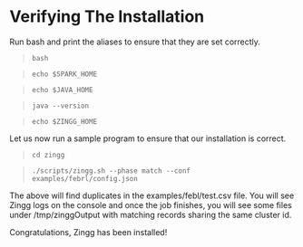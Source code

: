 # Verifying The Installation

Run bash and print the aliases to ensure that they are set correctly.

> `bash`

> `echo $SPARK_HOME`

> `echo $JAVA_HOME`

> `java --version`

> `echo $ZINGG_HOME`

Let us now run a sample program to ensure that our installation is correct.

> `cd zingg`

> `./scripts/zingg.sh --phase match --conf examples/febrl/config.json`

The above will find duplicates in the examples/febl/test.csv file. You will see Zingg logs on the console and once the job finishes, you will see some files under /tmp/zinggOutput with matching records sharing the same cluster id.

Congratulations, Zingg has been installed!

